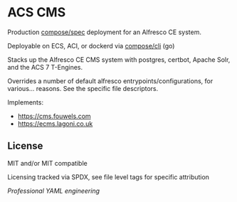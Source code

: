 <!--
SPDX-FileCopyrightText: 2021 Kaelan Thijs Fouwels <kaelan.thijs@fouwels.com>

SPDX-License-Identifier: MIT
-->
# ACS CMS

Production [compose/spec](https://github.com/compose-spec/compose-spec/blob/master/spec.md) deployment for an Alfresco CE system.

Deployable on ECS, ACI, or dockerd via [compose/cli](https://github.com/docker/compose) (go)

Stacks up the Alfresco CE CMS system with postgres, certbot, Apache Solr, and the ACS 7 T-Engines.

Overrides a number of default alfresco entrypoints/configurations, for various... reasons. See the specific file descriptors.

Implements:
- https://cms.fouwels.com
- https://ecms.lagoni.co.uk

## License
MIT and/or MIT compatible

Licensing tracked via SPDX, see file level tags for specific attribution

*Professional YAML engineering*